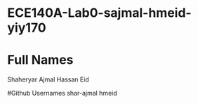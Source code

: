 # ECE140A-Lab0-sajmal-hmeid-yiy170
# Full Names
Shaheryar Ajmal
Hassan Eid

#Github Usernames
shar-ajmal
hmeid
